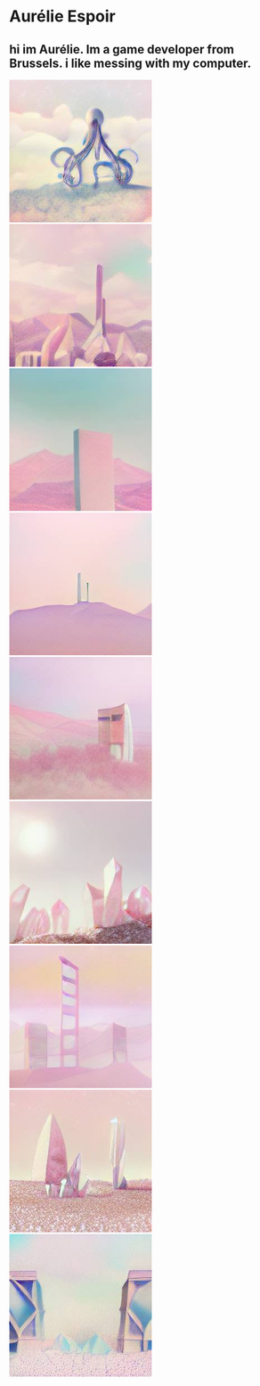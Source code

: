 # Aurélie Espoir #
 ## hi im Aurélie. Im a game developer from Brussels. i like messing with my computer. ##

![](images/19.png) ![](images/20.png) ![](images/35.png) 
![](images/36.png) ![](images/34.png) ![](images/32.png)
![](images/84.png) ![](images/119.png) ![](images/72.png)

